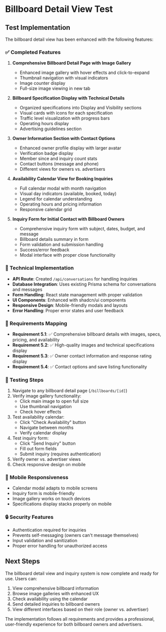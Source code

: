 # Billboard Detail View Test

## Test Implementation

The billboard detail view has been enhanced with the following features:

### ✅ Completed Features

1. **Comprehensive Billboard Detail Page with Image Gallery**
   - Enhanced image gallery with hover effects and click-to-expand
   - Thumbnail navigation with visual indicators
   - Image counter display
   - Full-size image viewing in new tab

2. **Billboard Specification Display with Technical Details**
   - Organized specifications into Display and Visibility sections
   - Visual cards with icons for each specification
   - Traffic level visualization with progress bars
   - Operating hours display
   - Advertising guidelines section

3. **Owner Information Section with Contact Options**
   - Enhanced owner profile display with larger avatar
   - Verification badge display
   - Member since and inquiry count stats
   - Contact buttons (message and phone)
   - Different views for owners vs. advertisers

4. **Availability Calendar View for Booking Inquiries**
   - Full calendar modal with month navigation
   - Visual day indicators (available, booked, today)
   - Legend for calendar understanding
   - Operating hours and pricing information
   - Responsive calendar grid

5. **Inquiry Form for Initial Contact with Billboard Owners**
   - Comprehensive inquiry form with subject, dates, budget, and message
   - Billboard details summary in form
   - Form validation and submission handling
   - Success/error feedback
   - Modal interface with proper close functionality

### 🔧 Technical Implementation

- **API Route**: Created `/api/conversations` for handling inquiries
- **Database Integration**: Uses existing Prisma schema for conversations and messages
- **Form Handling**: React state management with proper validation
- **UI Components**: Enhanced with shadcn/ui components
- **Responsive Design**: Mobile-friendly modals and layouts
- **Error Handling**: Proper error states and user feedback

### 🎯 Requirements Mapping

- **Requirement 5.1**: ✅ Comprehensive billboard details with images, specs, pricing, and availability
- **Requirement 5.2**: ✅ High-quality images and technical specifications display
- **Requirement 5.3**: ✅ Owner contact information and response rating display
- **Requirement 5.4**: ✅ Contact options and save listing functionality

### 🧪 Testing Steps

1. Navigate to any billboard detail page (`/billboards/[id]`)
2. Verify image gallery functionality:
   - Click main image to open full size
   - Use thumbnail navigation
   - Check hover effects
3. Test availability calendar:
   - Click "Check Availability" button
   - Navigate between months
   - Verify calendar display
4. Test inquiry form:
   - Click "Send Inquiry" button
   - Fill out form fields
   - Submit inquiry (requires authentication)
5. Verify owner vs. advertiser views
6. Check responsive design on mobile

### 📱 Mobile Responsiveness

- Calendar modal adapts to mobile screens
- Inquiry form is mobile-friendly
- Image gallery works on touch devices
- Specifications display stacks properly on mobile

### 🔒 Security Features

- Authentication required for inquiries
- Prevents self-messaging (owners can't message themselves)
- Input validation and sanitization
- Proper error handling for unauthorized access

## Next Steps

The billboard detail view and inquiry system is now complete and ready for use. Users can:

1. View comprehensive billboard information
2. Browse image galleries with enhanced UX
3. Check availability using the calendar
4. Send detailed inquiries to billboard owners
5. View different interfaces based on their role (owner vs. advertiser)

The implementation follows all requirements and provides a professional, user-friendly experience for both billboard owners and advertisers.
